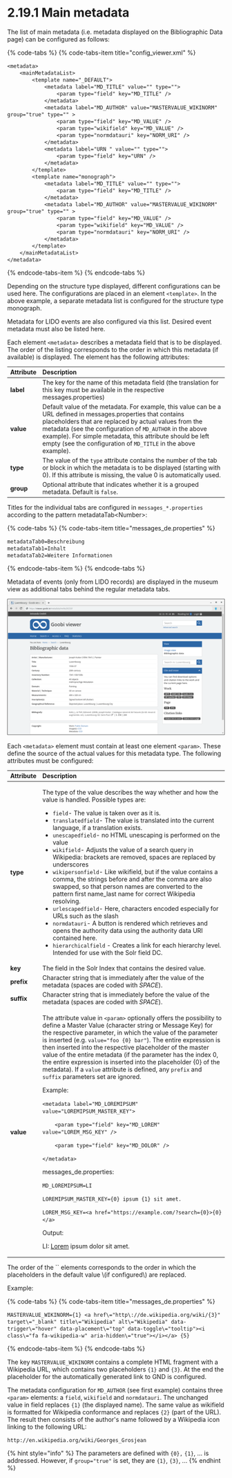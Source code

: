 # 2.19.1 Main metadata

The list of main metadata \(i.e. metadata displayed on the Bibliographic Data page\) can be configured as follows:

{% code-tabs %}
{% code-tabs-item title="config\_viewer.xml" %}
```markup
<metadata>
    <mainMetadataList>
        <template name="_DEFAULT">
            <metadata label="MD_TITLE" value="" type="">
                <param type="field" key="MD_TITLE" />
            </metadata>
            <metadata label="MD_AUTHOR" value="MASTERVALUE_WIKINORM" group="true" type="" >
                <param type="field" key="MD_VALUE" />
                <param type="wikifield" key="MD_VALUE" />
                <param type="normdatauri" key="NORM_URI" />
            </metadata>
            <metadata label="URN " value="" type="">
                <param type="field" key="URN" />
            </metadata>
        </template>
        <template name="monograph">
            <metadata label="MD_TITLE" value="" type="">
                <param type="field" key="MD_TITLE" />
            </metadata>
            <metadata label="MD_AUTHOR" value="MASTERVALUE_WIKINORM" group="true" type="" >
                <param type="field" key="MD_VALUE" />
                <param type="wikifield" key="MD_VALUE" />
                <param type="normdatauri" key="NORM_URI" />
            </metadata>
        </template>
    </mainMetadataList>
</metadata>
```
{% endcode-tabs-item %}
{% endcode-tabs %}

Depending on the structure type displayed, different configurations can be used here. The configurations are placed in an element `<template>`. In the above example, a separate metadata list is configured for the structure type monograph. 

Metadata for LIDO events are also configured via this list. Desired event metadata must also be listed here. 

Each element `<metadata>` describes a metadata field that is to be displayed. The order of the listing corresponds to the order in which this metadata \(if available\) is displayed. The element has the following attributes:

| **Attribute** | Description |
| :--- | :--- |
| **label** | The key for the name of this metadata field \(the translation for this key must be available in the respective messages.properties\) |
| **value** | Default value of the metadata. For example, this value can be a URL defined in messages.properties that contains placeholders that are replaced by actual values from the metadata \(see the configuration of `MD_AUTHOR` in the above example\). For simple metadata, this attribute should be left empty \(see the configuration of `MD_TITLE` in the above example\). |
| **type** | The value of the `type` attribute contains the number of the tab or block in which the metadata is to be displayed \(starting with 0\). If this attribute is missing, the value 0 is automatically used. |
| **group** | Optional attribute that indicates whether it is a grouped metadata. Default is `false`. |

Titles for the individual tabs are configured in `messages_*.properties` according to the pattern metadataTab&lt;Number&gt;:

{% code-tabs %}
{% code-tabs-item title="messages\_de.properties" %}
```text
metadataTab0=Beschreibung
metadataTab1=Inhalt
metadataTab2=Weitere Informationen
```
{% endcode-tabs-item %}
{% endcode-tabs %}

Metadata of events \(only from LIDO records\) are displayed in the museum view as additional tabs behind the regular metadata tabs.

![Bibliographic data](../../.gitbook/assets/2.19.1.png)

Each `<metadata>` element  must contain at least one element `<param>`. These define the source of the actual values for this metadata type. The following attributes must be configured:

<table>
  <thead>
    <tr>
      <th style="text-align:left"><b>Attribute</b>
      </th>
      <th style="text-align:left">Description</th>
    </tr>
  </thead>
  <tbody>
    <tr>
      <td style="text-align:left"><b>type</b>
      </td>
      <td style="text-align:left">
        <p>The type of the value describes the way whether and how the value is handled.
          Possible types are:</p>
        <ul>
          <li><code>field</code>- The value is taken over as it is.</li>
          <li><code>translatedfield</code>- The value is translated into the current
            language, if a translation exists.</li>
          <li><code>unescapedfield</code>- no HTML unescaping is performed on the value</li>
          <li><code>wikifield</code>- Adjusts the value of a search query in Wikipedia:
            brackets are removed, spaces are replaced by underscores</li>
          <li><code>wikipersonfield</code>- Like wikifield, but if the value contains
            a comma, the strings before and after the comma are also swapped, so that
            person names are converted to the pattern first name_last name for correct
            Wikipedia resolving.</li>
          <li><code>urlescapedfield</code>- Here, characters encoded especially for
            URLs such as the slash</li>
          <li><code>normdatauri</code>- A button is rendered which retrieves and opens
            the authority data using the authority data URI contained here.</li>
          <li><code>hierarchicalfield</code> - Creates a link for each hierarchy level.
            Intended for use with the Solr field DC.</li>
        </ul>
      </td>
    </tr>
    <tr>
      <td style="text-align:left"><b>key</b>
      </td>
      <td style="text-align:left">The field in the Solr Index that contains the desired value.</td>
    </tr>
    <tr>
      <td style="text-align:left"><b>prefix</b>
      </td>
      <td style="text-align:left">Character string that is immediately after the value of the metadata (spaces
        are coded with <em>SPACE</em>).</td>
    </tr>
    <tr>
      <td style="text-align:left"><b>suffix</b>
      </td>
      <td style="text-align:left">Character string that is immediately before the value of the metadata
        (spaces are coded with <em>SPACE</em>).</td>
    </tr>
    <tr>
      <td style="text-align:left"><b>value</b>
      </td>
      <td style="text-align:left">
        <p>The attribute value in <code>&lt;param&gt;</code> optionally offers the
          possibility to define a Master Value (character string or Message Key)
          for the respective parameter, in which the value of the parameter is inserted
          (e.g. <code>value=&quot;foo {0} bar&quot;</code>). The entire expression
          is then inserted into the respective placeholder of the master value of
          the entire metadata (if the parameter has the index 0, the entire expression
          is inserted into the placeholder {0} of the metadata). If a <code>value</code> attribute
          is defined, any <code>prefix</code> and <code>suffix</code> parameters set
          are ignored.</p>
        <p></p>
        <p>Example:</p>
        <p></p>
        <p><code>&lt;metadata label=&quot;MD_LOREMIPSUM&quot; value=&quot;LOREMIPSUM_MASTER_KEY&quot;&gt;</code>
        </p>
        <p><code>    &lt;param type=&quot;field&quot; key=&quot;MD_LOREM&quot; value=&quot;LOREM_MSG_KEY&quot; /&gt;</code>
        </p>
        <p><code>    &lt;param type=&quot;field&quot; key=&quot;MD_DOLOR&quot; /&gt;</code>
        </p>
        <p><code>&lt;/metadata&gt;</code>
        </p>
        <p></p>
        <p>messages_de.properties:</p>
        <p><code>MD_LOREMIPSUM=LI</code>
        </p>
        <p><code>LOREMIPSUM_MASTER_KEY={0} ipsum {1} sit amet.</code>
        </p>
        <p><code>LOREM_MSG_KEY=&lt;a href=&quot;https://example.com/?search={0}&gt;{0}&lt;/a&gt;</code>
        </p>
        <p></p>
        <p>Output:</p>
        <p>LI: <a href="https://example.com/?search=Lorem">Lorem</a> ipsum dolor sit
          amet.</p>
      </td>
    </tr>
  </tbody>
</table>The order of the `<param>` elements corresponds to the order in which the placeholders in the default value \(if configured\) are replaced. 

Example:

{% code-tabs %}
{% code-tabs-item title="messages\_de.properties" %}
```text
MASTERVALUE_WIKINORM={1} <a href\="http\://de.wikipedia.org/wiki/{3}" target\="_blank" title\="Wikipedia" alt\="Wikipedia" data-trigger\="hover" data-placement\="top" data-toggle\="tooltip"><i class\="fa fa-wikipedia-w" aria-hidden\="true"></i></a> {5}
```
{% endcode-tabs-item %}
{% endcode-tabs %}

The key `MASTERVALUE_WIKINORM` contains a complete HTML fragment with a Wikipedia URL, which contains two placeholders `{1}` and `{3}`. At the end the placeholder for the automatically generated link to GND is configured. 

The metadata configuration for `MD_AUTHOR` \(see first example\) contains three `<param>` elements: a `field`, `wikifield` and `normdatauri`. The unchanged value in field replaces `{1}` \(the displayed name\). The same value as wikifield is formatted for Wikipedia conformance and replaces `{2}` \(part of the URL\). The result then consists of the author's name followed by a Wikipedia icon linking to the following URL:

```text
http://en.wikipedia.org/wiki/Georges_Grosjean
```

{% hint style="info" %}
The parameters are defined with `{0},` `{1}`, ... is addressed. However, if `group="true"` is set, they are `{1}`, `{3}`, ...
{% endhint %}

